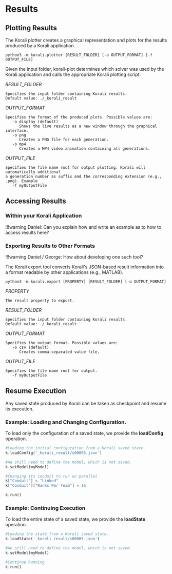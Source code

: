 # Results

## Plotting Results

The Korali plotter creates a graphical representation and plots for the results produced by a Korali application.

	python3 -m korali.plotter [RESULT_FOLDER] [-o OUTPUT_FORMAT] [-f OUTPUT_FILE]
		    
Given the input folder, korali-plot determines which solver was used by the
Korali application and calls the appropriate Korali plotting script:
 
*RESULT_FOLDER*

	Specifies the input folder containing Korali results.
	Default value: ./_korali_result

*OUTPUT_FORMAT*

	Specifies the format of the produced plots. Possible values are:
	   -o display (default)
		  Shows the live results as a new window through the graphical interface.
	   -o png
		  Creates a PNG file for each generation.
	   -o mp4 
		  Creates a MP4 video animation containing all generations.
		  
*OUTPUT_FILE*

	Specifies the file name root for output plotting. Korali will automatically additional
	a generation number as suffix and the corresponding extension (e.g., .png). Example
	   -f myOutputFile
	   
## Accessing Results

### Within your Korali Application

!!!warning
	Daniel: Can you explain how and write an example as to how to access results here?

### Exporting Results to Other Formats

!!!warning
	Daniel / George: How about developing one such tool?

The Korali export tool converts Korali's JSON-based result information into a format readable by other applications (e.g., MATLAB).

	python3 -m korali.export [PROPERTY] [RESULT_FOLDER] [-o OUTPUT_FORMAT]
		    
*PROPERTY*

	The result property to export.
	
*RESULT_FOLDER*

	Specifies the input folder containing Korali results.
	Default value: ./_korali_result

*OUTPUT_FORMAT*

	Specifies the output format. Possible values are:
	   -o csv (default)
		  Creates comma-separated value file.

*OUTPUT_FILE*

	Specifies the file name root for output.
	   -f myOutputFile
	   
## Resume Execution

Any saved state produced by Korali can be taken as checkpoint and resume its execution.

### Example: Loading and Changing Configuration.

To load only the configuration of a saved state, we provide the **loadConfig** operation.

```python
#Loading the initial configuration from a Korali saved state.
k.loadConfig('_korali_result/s00005.json')

#We still need to define the model, which is not saved.
k.setModel(myModel)

#Changing its conduit to run un parallel
k["Conduit"] = "Linked"
k["Conduit"]["Ranks Per Team"] = 16

k.run()
```

### Example: Continuing Execution

To load the entire state of a saved state, we provide the **loadState** operation.

```python
#Loading the state from a Korali saved state.
k.loadState('_korali_result/s00005.json')

#We still need to define the model, which is not saved.
k.setModel(myModel)

#Continue Running
k.run()
```
